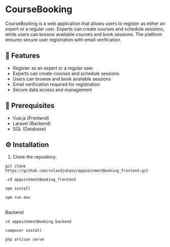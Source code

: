 # CourseBooking

CourseBooking is a web application that allows users to register as either an expert or a regular user. Experts can create courses and schedule sessions, while users can browse available courses and book sessions. The platform ensures secure user registration with email verification.


## 🚀 Features

- Register as an expert or a regular user
- Experts can create courses and schedule sessions
- Users can browse and book available sessions
- Email verification required for registration
- Secure data access and management

## 🔧 Prerequisites

- Vue.js (Frontend)
- Laravel (Backend)
- SQL (Database)

## ⚙️ Installation

1. Clone the repository:
```
git clone https://github.com/rolandjuhasz/appointmentBooking_frontend.git
```
```
-cd appointmentBooking_frontend
```
```
npm install
```
```
npm run dev
```
<br>Backend</br>
```
cd appointmentBooking_backend
```
```
composer install  
```
```
php artisan serve   
```
